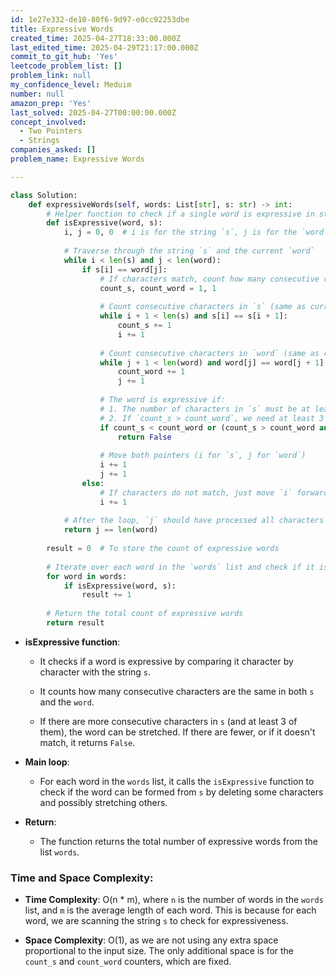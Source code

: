 ```yaml
---
id: 1e27e332-de10-80f6-9d97-e0cc92253dbe
title: Expressive Words
created_time: 2025-04-27T18:33:00.000Z
last_edited_time: 2025-04-29T21:17:00.000Z
commit_to_git_hub: 'Yes'
leetcode_problem_list: []
problem_link: null
my_confidence_level: Meduim
number: null
amazon_prep: 'Yes'
last_solved: 2025-04-27T00:00:00.000Z
concept_involved:
  - Two Pointers
  - Strings
companies_asked: []
problem_name: Expressive Words

---
```


```python
class Solution:
    def expressiveWords(self, words: List[str], s: str) -> int:
        # Helper function to check if a single word is expressive in string `s`
        def isExpressive(word, s):
            i, j = 0, 0  # i is for the string `s`, j is for the `word`
            
            # Traverse through the string `s` and the current `word`
            while i < len(s) and j < len(word):
                if s[i] == word[j]:
                    # If characters match, count how many consecutive characters there are in both `s` and `word`
                    count_s, count_word = 1, 1
                    
                    # Count consecutive characters in `s` (same as current `s[i]`)
                    while i + 1 < len(s) and s[i] == s[i + 1]:
                        count_s += 1
                        i += 1
                    
                    # Count consecutive characters in `word` (same as current `word[j]`)
                    while j + 1 < len(word) and word[j] == word[j + 1]:
                        count_word += 1
                        j += 1
                    
                    # The word is expressive if:
                    # 1. The number of characters in `s` must be at least as many as in `word` (count_s >= count_word)
                    # 2. If `count_s > count_word`, we need at least 3 consecutive characters in `s` to stretch it (count_s >= 3)
                    if count_s < count_word or (count_s > count_word and count_s < 3):
                        return False
                    
                    # Move both pointers (i for `s`, j for `word`)
                    i += 1
                    j += 1
                else:
                    # If characters do not match, just move `i` forward to try the next character in `s`
                    i += 1
            
            # After the loop, `j` should have processed all characters in `word`
            return j == len(word)
        
        result = 0  # To store the count of expressive words
        
        # Iterate over each word in the `words` list and check if it is expressive in `s`
        for word in words:
            if isExpressive(word, s):
                result += 1
        
        # Return the total count of expressive words
        return result

```

*   **isExpressive function**:

    *   It checks if a word is expressive by comparing it character by character with the string `s`.

    *   It counts how many consecutive characters are the same in both `s` and the `word`.

    *   If there are more consecutive characters in `s` (and at least 3 of them), the word can be stretched. If there are fewer, or if it doesn't match, it returns `False`.

*   **Main loop**:

    *   For each word in the `words` list, it calls the `isExpressive` function to check if the word can be formed from `s` by deleting some characters and possibly stretching others.

*   **Return**:

    *   The function returns the total number of expressive words from the list `words`.

### Time and Space Complexity:

*   **Time Complexity**: O(n \* m), where `n` is the number of words in the `words` list, and `m` is the average length of each word. This is because for each word, we are scanning the string `s` to check for expressiveness.

*   **Space Complexity**: O(1), as we are not using any extra space proportional to the input size. The only additional space is for the `count_s` and `count_word` counters, which are fixed.
